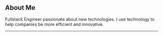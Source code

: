 ## About Me

Fullstack Engineer passionate about new technologies. I use technology to help companies be more efficient and innovative.

__________
